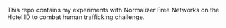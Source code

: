 This repo contains my experiments with Normalizer Free Networks on the Hotel ID to combat human trafficking challenge.
